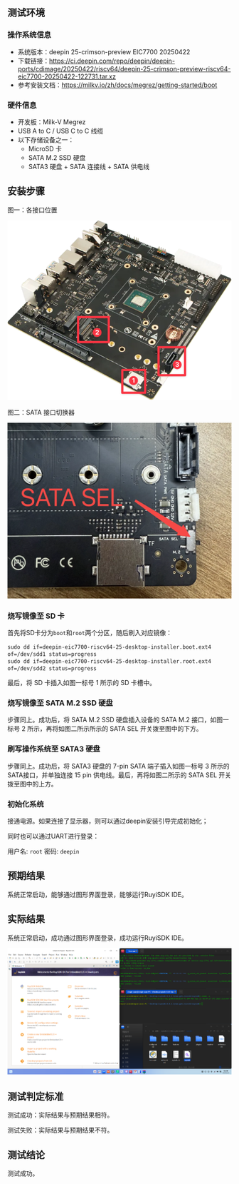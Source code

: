## 测试环境

### 操作系统信息

- 系统版本：deepin 25-crimson-preview EIC7700 20250422
- 下载链接：https://ci.deepin.com/repo/deepin/deepin-ports/cdimage/20250422/riscv64/deepin-25-crimson-preview-riscv64-eic7700-20250422-122731.tar.xz
- 参考安装文档：https://milkv.io/zh/docs/megrez/getting-started/boot

### 硬件信息

- 开发板：Milk-V Megrez
- USB A to C / USB C to C 线缆
- 以下存储设备之一：
  - MicroSD 卡
  - SATA M.2 SSD 硬盘
  - SATA3 硬盘 + SATA 连接线 + SATA 供电线

## 安装步骤

图一：各接口位置

![Megrez View](megrez-view.png)

图二：SATA 接口切换器

![Megrez SATA SEL](megrez-sata-sel.png)

### 烧写镜像至 SD 卡

首先将SD卡分为`boot`和`root`两个分区，随后刷入对应镜像：

``` shell
sudo dd if=deepin-eic7700-riscv64-25-desktop-installer.boot.ext4 of=/dev/sdd1 status=progress
sudo dd if=deepin-eic7700-riscv64-25-desktop-installer.root.ext4 of=/dev/sdd2 status=progress
```

最后，将 SD 卡插入如图一标号 1 所示的 SD 卡槽中。

### 烧写镜像至 SATA M.2 SSD 硬盘

步骤同上。成功后，将 SATA M.2 SSD 硬盘插入设备的 SATA M.2 接口，如图一标号 2 所示，再将如图二所示所示的 SATA SEL 开关拨至图中的下方。

### 刷写操作系统至 SATA3 硬盘

步骤同上。成功后，将 SATA3 硬盘的 7-pin SATA 端子插入如图一标号 3 所示的 SATA接口，并单独连接 15 pin 供电线。最后，再将如图二所示的 SATA SEL 开关拨至图中的上方。

### 初始化系统

接通电源。如果连接了显示器，则可以通过deepin安装引导完成初始化；

同时也可以通过UART进行登录：

用户名: `root`
密码: `deepin`

## 预期结果

系统正常启动，能够通过图形界面登录，能够运行RuyiSDK IDE。

## 实际结果

系统正常启动，成功通过图形界面登录，成功运行RuyiSDK IDE。

![screenshot](./screenshot.png)

## 测试判定标准

测试成功：实际结果与预期结果相符。

测试失败：实际结果与预期结果不符。

## 测试结论

测试成功。
